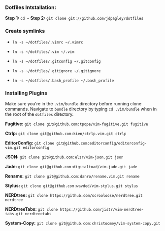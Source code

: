 ### Dotfiles Intstallation:

  **Step 1:** `cd ~`
  **Step 2:** `git clone git://github.com/jdpagley/dotfiles`

### Create symlinks

*  `ln -s ~/dotfiles/.vimrc ~/.vimrc`

*  `ln -s ~/dotfiles/.vim ~/.vim`

*  `ln -s ~/dotfiles/.gitconfig ~/.gitconfig`

*  `ln -s ~/dotfiles/.gitignore ~/.gitignore`

*  `ln -s ~/dotfiles/.bash_profile ~/.bash_profile`

### Installing Plugins

  Make sure you're in the `.vim/bundle` directory before running clone commands.
  Navigate to `bundle` directory by typing `cd .vim/bundle` when in the root of the `dotfiles` directory.

  **Fugitive:** `git clone git@github.com:tpope/vim-fugitive.git fugitive`

  **Ctrlp:** `git clone git@github.com:kien/ctrlp.vim.git ctrlp`

  **EditorConfig:** `git clone git@github.com:editorconfig/editorconfig-vim.git editorconfig`

  **JSON:** `git clone git@github.com:elzr/vim-json.git json`

  **Jade:** `git clone git@github.com:digitaltoad/vim-jade.git jade`

  **Rename:** `git clone git@github.com:danro/rename.vim.git rename`

  **Stylus:** `git clone git@github.com:wavded/vim-stylus.git stylus`

  **NERDtree:** `git clone https://github.com/scrooloose/nerdtree.git nerdtree`

  **NERDtreeTabs:** `git clone https://github.com/jistr/vim-nerdtree-tabs.git nerdtreetabs`

  **System-Copy:** `git clone git@github.com:christoomey/vim-system-copy.git`


